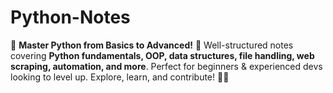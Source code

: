 # Python-Notes
🚀 **Master Python from Basics to Advanced!** 🐍    Well-structured notes covering **Python fundamentals, OOP, data structures, file handling, web scraping, automation, and more**. Perfect for beginners &amp; experienced devs looking to level up. Explore, learn, and contribute! 📌🔥
